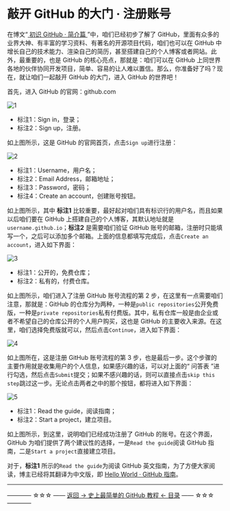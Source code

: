 # 敲开 GitHub 的大门 · 注册账号

在博文“[ 初识 GitHub · 简介篇 ](https://github.com/guobinhit/github-tutorial/blob/master/articles-of-github-tutorial/first-github.md)”中，咱们已经初步了解了 GitHub，里面有众多的业界大神、有丰富的学习资料、有著名的开源项目代码，咱们也可以在 GitHub 中增长自己的技术能力、渲染自己的简历，甚至搭建自己的个人博客或者网站。此外，最重要的，也是 GitHub 的核心亮点，那就是：咱们可以在 GitHub 上同世界各地的伙伴协同开发项目，简单、容易的让人难以置信。那么，你准备好了吗？现在，就让咱们一起敲开 GitHub 的大门，进入 GitHub 的世界吧！

首先，进入 GitHub 的官网：github.com


![1](http://img.blog.csdn.net/20170328142209479)

 - 标注1：Sign in，登录；
 - 标注2：Sign up，注册。

如上图所示，这是 GitHub 的官网首页，点击`Sign up`进行注册：

![2](http://img.blog.csdn.net/20170328144002154)

 - 标注1：Username，用户名；
 - 标注2：Email Address，邮箱地址；
 - 标注3：Password，密码；
 - 标注4：Create an account，创建账号按钮。

如上图所示，其中 **标注1** 比较重要，最好起对咱们具有标识行的用户名，而且如果以后咱们要在 GitHub 上搭建自己的个人博客，其默认地址就是`username.github.io`；**标注2** 是需要咱们验证 GitHub 账号的邮箱，注册时只能填写一个，之后可以添加多个邮箱。上面的信息都填写完成后，点击`Create an account`，进入如下界面：

![3](http://img.blog.csdn.net/20170328144943961)

 - 标注1：公开的，免费仓库；
 - 标注2：私有的，付费仓库。

如上图所示，咱们进入了注册 GitHub 账号流程的第 2 步，在这里有一点需要咱们注意，那就是：GitHub 的仓库分为两种，一种是`public repositories`公开免费版，一种是`private repositories`私有付费版。其中，私有仓库一般是由企业或者不希望自己的仓库公开的个人用户购买，这也是 GitHub 的主要收入来源。在这里，咱们选择免费版就可以，然后点击`Continue`，进入如下界面：

![4](http://img.blog.csdn.net/20170328145640755)

如上图所在，这是注册 GitHub 账号流程的第 3 步，也是最后一步。这个步骤的主要作用就是收集用户的个人信息，如果感兴趣的话，可以对上面的“ 问答表 ”进行勾选，然后点击`Submit`提交；如果不感兴趣的话，则可以直接点击`skip this step`跳过这一步。无论点击两者之中的那个按钮，都将进入如下界面：

![5](http://img.blog.csdn.net/20170328150224748)

 - 标注1：Read the guide，阅读指南；
 - 标注2：Start a project，建立项目。

如上图所示，到这里，说明咱们已经成功注册了 GitHub 的账号。在这个界面，GitHub 为咱们提供了两个建议性的选择，一是`Read the guide`阅读 GitHub 指南，二是`Start a project`直接建立项目。

对于，**标注1** 所示的`Read the guide`为阅读 GitHub 英文指南，为了方便大家阅读，博主已经将其翻译为中文版，即 [Hello World · GitHub 指南](https://github.com/guobinhit/github-tutorial/blob/master/articles-of-github-tutorial/hello-world-github-guide.md)。



----------
———— ☆☆☆ —— [返回 -> 史上最简单的 GitHub 教程 <- 目录](https://github.com/guobinhit/github-tutorial/blob/master/README.md) —— ☆☆☆ ————
